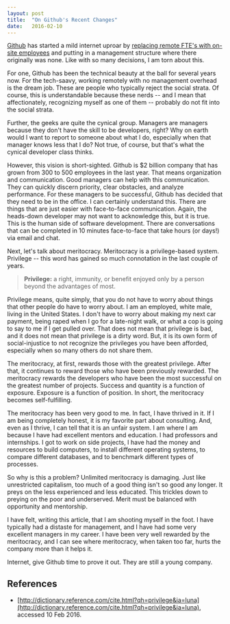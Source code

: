 ```yaml
---
layout: post
title:  "On Github's Recent Changes"
date:   2016-02-10
---
```

[Github](https://github.com) has started a mild internet uproar by [replacing remote FTE's with on-site employees](http://www.businessinsider.com/github-the-full-inside-story-2016-2) and putting in a management structure where there originally was none. Like with so many decisions, I am torn about this.

For one, Github has been the technical beauty at the ball for several years now. For the tech-saavy, working remotely with no management overhead is the dream job. These are people who typically reject the social strata. Of course, this is understandable because these nerds -- and I mean that affectionately, recognizing myself as one of them -- probably do not fit into the social strata.

Further, the geeks are quite the cynical group. Managers are managers because they don't have the skill to be developers, right? Why on earth would I want to report to someone about what I do, especially when that manager knows less that I do? Not true, of course, but that's what the cynical developer class thinks.

However, this vision is short-sighted. Github is $2 billion company that has grown from 300 to 500 employees in the last year. That means organization and communication. Good managers can help with this communication. They can quickly discern priority, clear obstacles, and analyze performance. For these managers to be successful, Github has decided that they need to be in the office. I can certainly understand this. There are things that are just easier with face-to-face communication. Again, the heads-down developer may not want to acknowledge this, but it is true. This is the human side of software development. There are conversations that can be completed in 10 minutes face-to-face that take hours (or days!) via email and chat.

Next, let's talk about meritocracy. Meritocracy is a privilege-based system. Privilege -- this word has gained so much connotation in the last couple of years.

> **Privilege:** a right, immunity, or benefit enjoyed only by a person beyond the advantages of most.

Privilege means, quite simply, that you do not have to worry about things that other people do have to worry about. I am an employed, white male, living in the United States. I don't have to worry about making my next car payment, being raped when I go for a late-night walk, or what a cop is going to say to me if I get pulled over. That does not mean that privilege is bad, and it does not mean that privilege is a dirty word. But, it is its own form of social-injustice to not recognize the privileges you have been afforded, especially when so many others do not share them.

The meritocracy, at first, rewards those with the greatest privilege. After that, it continues to reward those who have been previously rewarded. The meritocracy rewards the developers who have been the most successful on the greatest number of projects. Success and quantity is a function of exposure. Exposure is a function of position. In short, the meritocracy becomes self-fulfilling.

The meritocracy has been very good to me. In fact, I have thrived in it. If I am being completely honest, it is my favorite part about consulting. And, even as I thrive, I can tell that it is an unfair system. I am where I am because I have had excellent mentors and education. I had professors and internships. I got to work on side projects, I have had the money and resources to build computers, to install different operating systems, to compare different databases, and to benchmark different types of processes.

So why is this a problem? Unlimited meritocracy is damaging. Just like unrestricted capitalism, too much of a good thing isn't so good any longer. It preys on the less experienced and less educated. This trickles down to preying on the poor and underserved. Merit must be balanced with opportunity and mentorship.

I have felt, writing this article, that I am shooting myself in the foot. I have typically had a distaste for management, and I have had some very excellent managers in my career. I have been very well rewarded by the meritocracy, and I can see where meritocracy, when taken too far, hurts the company more than it helps it.

Internet, give Github time to prove it out. They are still a young company.

## References

* [http://dictionary.reference.com/cite.html?qh=privilege&ia=luna](http://dictionary.reference.com/cite.html?qh=privilege&ia=luna), accessed 10 Feb 2016.
